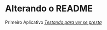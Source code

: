 # Alterando o README 

Primeiro Aplicativo
[*Testando para ver se presta*](http://falha-catastrofica.com.br)
